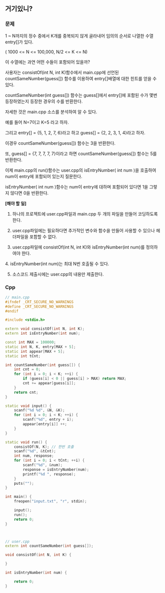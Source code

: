 ## 거기있니?

### 문제


1 ~ N까지의 정수 중에서 K개를 중복되지 않게 골라내어 임의의 순서로 나열한 수열 entry[]가 있다.

( 1000 <= N <= 100,000,  N/2 <= K <= N)

이 수열에는 과연 어떤 수들이 포함되어 있을까?



사용자는 consistOf(int N, int K)함수에서  main.cpp에 선언된 countSameNumber(guess[]) 함수를 이용하여 entry​[]배열에 대한 힌트를 얻을 수 있다.

countSameNumber(int guess[]) 함수​는 guess[]에서 entry​[]에 포함된 수가 몇번 등장하였는지 등장한 경우의 수를 반환한다.

자세한 것은 main.cpp 소스를 분석하여 알 수 있다.



예를 들어 N=7이고 K=5 라고 하자.

그리고 entry​[] = {5, 1, 2, 7, 6}라고 하고 guess[] = {2, 2, 3, 1, 4}라고 하자.

이경우 countSameNumber(guess[]) 함수​는 3을 반환한다.

또, guess[] = {7, 7, 7, 7, 7}이라고 하면 countSameNumber(guess[]) 함수​는 5를 반환한다.​



이제 main.cpp의 run()함수는 user.cpp의 isEntryNumber( int num )을 호출하여 num이 entry에 포함되어 있는지 질문한다.

isEntryNumber( int num )​함수는 num이 entry에 대하며 포함되어 있다면 1을 그렇지 않다면 0을 반환한다.



**[해야 할 일]**

1. 하나의 프로젝트에 user.cpp파일과 main.cpp 두 개의 파일을 만들어 코딩하도록 한다.

2. user.cpp파일에는 필요하다면 추가적인 변수와 함수을 만들어 사용할 수 있으나 헤더파일을 포함할 수 없다.

3. user.cpp파일에 consistOf(int N, int K)​와 isEntryNumber(int num)​를 정의하여야 한다.

​4. isEntryNumber(int num)는 최대 N번 호출될 수 있다.​

5. 소스코드 제출시에는 user.cpp의 내용만 제출한다.​

### Cpp

```cpp
// main.cpp
#ifndef _CRT_SECURE_NO_WARNINGS
#define _CRT_SECURE_NO_WARNINGS
#endif

#include <stdio.h>

extern void consistOf(int N, int K);
extern int isEntryNumber(int num);

const int MAX = 100000;
static int N, K, entry[MAX + 5];
static int appear[MAX + 5];
static int tCnt;

int countSameNumber(int guess[]) {
	int cnt = 0;
	for (int i = 0; i < K; ++i) {
		if (guess[i] < 0 || guess[i] > MAX) return MAX;
		cnt += appear[guess[i]];
	}
	return cnt;
}

static void input() {
	scanf("%d %d", &N, &K);
	for (int i = 0; i < K; ++i) {
		scanf("%d", entry + i);
		appear[entry[i]] ++;
	}
}

static void run() {
	consistOf(N, K); // 한번 호출
	scanf("%d", &tCnt);
	int num, response;
	for (int i = 0; i < tCnt; ++i) {
		scanf("%d", &num);
		response = isEntryNumber(num);
		printf("%d ", response);
	}
	puts("");
}

int main() {
	freopen("input.txt", "r", stdin);

	input();
	run();
	return 0;
}



// user.cpp
extern int countSameNumber(int guess[]);

void consistOf(int N, int K) {

}

int isEntryNumber(int num) {

	return 0;
}
```

